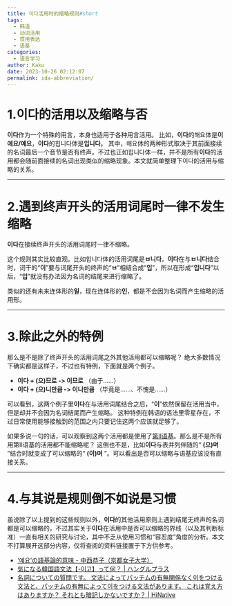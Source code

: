 ```yaml
---
title: 이다活用时的缩略规则#short
tags:
  - 韩语
  - 动词活用
  - 惯用表达
  - 语基
categories:
  - 语言学习
author: Kaku
date: 2023-10-26 02:12:07
permalink: ida-abbreviation/
---
```


# 1.이다的活用以及缩略与否

**이다**作为一个特殊的用言，本身也适用于各种用言活用。
比如，**이다**的해요体是**이에요/예요**，**이다**的힙니다体是**입니다**。
其中，해요体的两种形式取决于其前面接续的名词最后一个音节是否有终声。不过也正如힙니다体一样，并不是所有**이다**的活用都会随前面接续的名词出现类似的缩略现象。本文就简单整理下이다的活用与缩略的关系。

<!--more-->

---

# 2.遇到终声开头的活用词尾时一律不发生缩略

**이다**在接续终声开头的活用词尾时一律不缩略。

这个规则其实比较直观。比如힙니다体的活用词尾是**ㅂ니다**，**이다**在与**ㅂ니다**结合时，词干的“**이**”要与词尾开头的终声的“**ㅂ**”相结合成“**입**”，所以在形成“**입니다**”以后，“**입**”就没有办法因为名词的结尾来进行缩略了。

类似的还有未来连体形的**일**，现在连体形的**인**，都是不会因为名词而产生缩略的活用形。

---

# 3.除此之外的特例

那么是不是除了终声开头的活用词尾之外其他活用都可以缩略呢？
绝大多数情况下确实都是这样子，不过也有特例，下面就是两个例子。

- **이다 + (으)므로 -> 이므로** （由于……）
- **이다 + (으)니만큼 -> 이니만큼** （毕竟是……、不愧是……）

可以看到，这两个例子里**이다**在与活用词尾结合之后，“**이**”依然保留在活用当中，但是却并不会因为名词结尾而产生缩略。
这种特例在韩语的语法里零星存在，不过日常使用能够接触到的范围之内只要记住这两个应该就足够了。

如果多说一句的话，可以观察到这两个活用都是使用了[第II语基](/korean-declinable-words-base/#2-2-第II语基)。那么是不是所有用第II语基的活用都不能缩略呢？
这倒也不是，比如**이다**与表并列伴随的“ **(으)며** ”结合时就变成了可以缩略的“ **(이)며** ”。可以看出是否可以缩略与语基应该没有直接关系。

---

# 4.与其说是规则倒不如说是习惯

虽说除了以上提到的这些规则以外，**이다**的其他活用原则上遇到结尾无终声的名词都是可以缩略的，不过其实关于**이다**在活用中是否可以缩略的界线（以及其判断标准）一直有相关的研究与讨论，其中不乏从使用习惯和“容忍度”角度的分析。本文不打算展开这部分内容，仅将查阅的资料链接置于下方供参考。

- [‘예요’の語基論的意味 - 中西恭子（京都女子大学）](http://repo.kyoto-wu.ac.jp/dspace/bitstream/11173/2810/1/0040_067_002.pdf)
- [気になる韓国語文法【-이고】って何？ | ハングルプラス](http://hangul-plus.blog/2022/03/04/nativekorean-grammer-igo/)
- [名詞についての質問です。 文法によってパッチムの有無関係なく이をつける文法と、パッチムの有無によって이をつける文法があります。 これは覚え方はありますか？ それとも暗記しかないですか？ | HiNative](https://ja.hinative.com/questions/24852032)